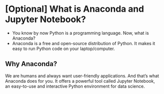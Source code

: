 # [Optional] What is Anaconda and Jupyter Notebook?

* You know by now Python is a programming language. Now, what is Anaconda?
* Anaconda is a free and open-source distribution of Python. It makes it easy to run Python code on your laptop/computer.

## Why Anaconda?

We are humans and always want user-friendly applications. And that’s what Anaconda does for you. It offers a powerful tool called Jupyter Notebook, an easy-to-use and interactive Python environment for data science.
